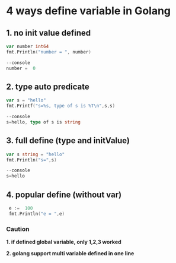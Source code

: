 # 4 ways define variable in Golang

## 1. no init value defined
```go
var number int64
fmt.Println("number = ", number)

--console
number =  0
```

## 2. type auto predicate
```go
var s = "hello"
fmt.Printf("s=%s, type of s is %T\n",s,s)

--console 
s=hello, type of s is string
```

## 3.  full define (type and initValue)
```go
var s string = "hello"
fmt.Println("s=",s)

--console
s=hello
```

## 4. popular define (without var)
```go
 e :=  100
 fmt.Println("e = ",e)
```

### Caution
**1. if defined global variable, only 1,2,3 worked**

**2. golang support multi variable defined in one line**